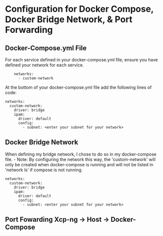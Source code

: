 # Configuration for Docker Compose, Docker Bridge Network, &  Port Forwarding

## Docker-Compose.yml File

For each service defined in your docker-compose.yml file, ensure you have defined your network for each service.
```
    networks:
      - custom-network
```

At the bottom of your docker-compose.yml file add the following lines of code:
```
networks:
  custom-network:
    driver: bridge
    ipam:
      driver: default
      config:
        - subnet: <enter your subnet for your network>
```

## Docker Bridge Network
When defining my bridge network, I chose to do so in my docker-compose file. 
    - Note: By configuring the network this way, the 'custom-network' will only be created when docker-compose is running and will not be listed in 'network ls' if compose is not running.
```
networks:
  custom-network:
    driver: bridge
    ipam:
      driver: default
      config:
        - subnet: <enter your subnet for your network>
```

## Port Fowarding Xcp-ng -> Host -> Docker-Compose

